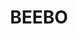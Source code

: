 ---
lastmod: '2025-04-06T06:05:21+00:00'
latitude: -28.777563
layout: suburb
longitude: 151.24801
postcode: '4385'
state: QLD
title: BEEBO
url: /qld/beebo/
---